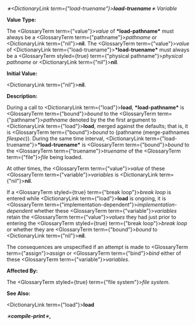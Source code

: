 *∗<DictionaryLink  term={"load-truename"}><b>*load-truename*</b></DictionaryLink>∗ Variable* 



**Value Type:** 



The <GlossaryTerm  term={"value"}><i>value</i></GlossaryTerm> of **\*load-pathname\*** must always be a <GlossaryTerm  term={"pathname"}><i>pathname</i></GlossaryTerm> or <DictionaryLink  term={"nil"}><b>nil</b></DictionaryLink>. The <GlossaryTerm  term={"value"}><i>value</i></GlossaryTerm> of <DictionaryLink  term={"load-truename"}><b>\*load-truename\*</b></DictionaryLink> must always be a <GlossaryTerm styled={true} term={"physical pathname"}><i>physical pathname</i></GlossaryTerm> or <DictionaryLink  term={"nil"}><b>nil</b></DictionaryLink>. 



**Initial Value:** 



<DictionaryLink  term={"nil"}><b>nil</b></DictionaryLink>. 



**Description:** 



During a call to <DictionaryLink  term={"load"}><b>load</b></DictionaryLink>, **\*load-pathname\*** is <GlossaryTerm  term={"bound"}><i>bound</i></GlossaryTerm> to the <GlossaryTerm  term={"pathname"}><i>pathname</i></GlossaryTerm> denoted by the the first argument to <DictionaryLink  term={"load"}><b>load</b></DictionaryLink>, merged against the defaults; that is, it is <GlossaryTerm  term={"bound"}><i>bound</i></GlossaryTerm> to (pathname (merge-pathnames *filespec*)). During the same time interval, <DictionaryLink  term={"load-truename"}><b>\*load-truename\*</b></DictionaryLink> is <GlossaryTerm  term={"bound"}><i>bound</i></GlossaryTerm> to the <GlossaryTerm  term={"truename"}><i>truename</i></GlossaryTerm> of the <GlossaryTerm  term={"file"}><i>file</i></GlossaryTerm> being loaded. 



At other times, the <GlossaryTerm  term={"value"}><i>value</i></GlossaryTerm> of these <GlossaryTerm  term={"variable"}><i>variables</i></GlossaryTerm> is <DictionaryLink  term={"nil"}><b>nil</b></DictionaryLink>. 



If a <GlossaryTerm styled={true} term={"break loop"}><i>break loop</i></GlossaryTerm> is entered while <DictionaryLink  term={"load"}><b>load</b></DictionaryLink> is ongoing, it is <GlossaryTerm  term={"implementation-dependent"}><i>implementation-dependent</i></GlossaryTerm> whether these <GlossaryTerm  term={"variable"}><i>variables</i></GlossaryTerm> retain the <GlossaryTerm  term={"value"}><i>values</i></GlossaryTerm> they had just prior to entering the <GlossaryTerm styled={true} term={"break loop"}><i>break loop</i></GlossaryTerm> or whether they are <GlossaryTerm  term={"bound"}><i>bound</i></GlossaryTerm> to <DictionaryLink  term={"nil"}><b>nil</b></DictionaryLink>. 



The consequences are unspecified if an attempt is made to <GlossaryTerm  term={"assign"}><i>assign</i></GlossaryTerm> or <GlossaryTerm  term={"bind"}><i>bind</i></GlossaryTerm> either of these <GlossaryTerm  term={"variable"}><i>variables</i></GlossaryTerm>. 



**Affected By:** 



The <GlossaryTerm styled={true} term={"file system"}><i>file system</i></GlossaryTerm>. 



**See Also:** 



<DictionaryLink  term={"load"}><b>load</b></DictionaryLink> 



*∗***compile-print***∗***,** 